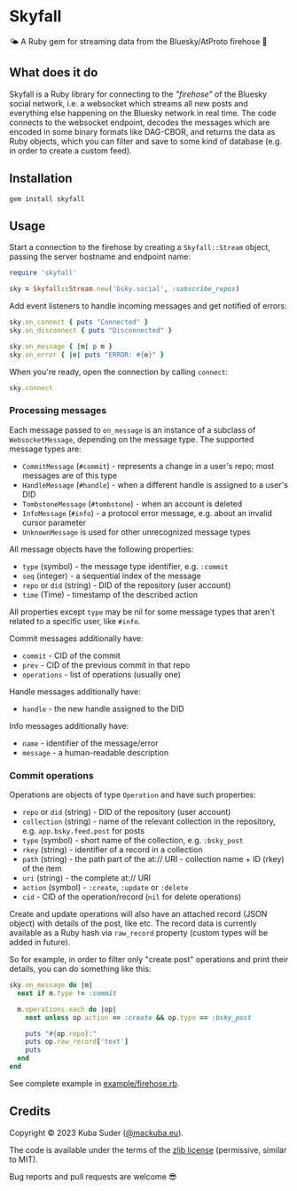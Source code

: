 # Skyfall

🌤 A Ruby gem for streaming data from the Bluesky/AtProto firehose 🦋


## What does it do

Skyfall is a Ruby library for connecting to the *"firehose"* of the Bluesky social network, i.e. a websocket which
streams all new posts and everything else happening on the Bluesky network in real time. The code connects to the
websocket endpoint, decodes the messages which are encoded in some binary formats like DAG-CBOR, and returns the data as Ruby objects, which you can filter and save to some kind of database (e.g. in order to create a custom feed).


## Installation

    gem install skyfall


## Usage

Start a connection to the firehose by creating a `Skyfall::Stream` object, passing the server hostname and endpoint name:

```rb
require 'skyfall'

sky = Skyfall::Stream.new('bsky.social', :subscribe_repos)
```

Add event listeners to handle incoming messages and get notified of errors:

```rb
sky.on_connect { puts "Connected" }
sky.on_disconnect { puts "Disconnected" }

sky.on_message { |m| p m }
sky.on_error { |e| puts "ERROR: #{e}" }
```

When you're ready, open the connection by calling `connect`:

```rb
sky.connect
```


### Processing messages

Each message passed to `on_message` is an instance of a subclass of `WebsocketMessage`, depending on the message type. The supported message types are:

- `CommitMessage` (`#commit`) - represents a change in a user's repo; most messages are of this type
- `HandleMessage` (`#handle`) - when a different handle is assigned to a user's DID
- `TombstoneMessage` (`#tombstone`) - when an account is deleted
- `InfoMessage` (`#info`) - a protocol error message, e.g. about an invalid cursor parameter
- `UnknownMessage` is used for other unrecognized message types

All message objects have the following properties:

- `type` (symbol) - the message type identifier, e.g. `:commit`
- `seq` (integer) - a sequential index of the message
- `repo` or `did` (string) - DID of the repository (user account)
- `time` (Time) - timestamp of the described action

All properties except `type` may be nil for some message types that aren't related to a specific user, like `#info`.

Commit messages additionally have:

- `commit` - CID of the commit
- `prev` - CID of the previous commit in that repo
- `operations` - list of operations (usually one)

Handle messages additionally have:

- `handle` - the new handle assigned to the DID

Info messages additionally have:

- `name` - identifier of the message/error
- `message` - a human-readable description


### Commit operations

Operations are objects of type `Operation` and have such properties:

- `repo` or `did` (string) - DID of the repository (user account)
- `collection` (string) - name of the relevant collection in the repository, e.g. `app.bsky.feed.post` for posts
- `type` (symbol) - short name of the collection, e.g. `:bsky_post`
- `rkey` (string) - identifier of a record in a collection
- `path` (string) - the path part of the at:// URI - collection name + ID (rkey) of the item
- `uri` (string) - the complete at:// URI
- `action` (symbol) - `:create`, `:update` or `:delete`
- `cid` - CID of the operation/record (`nil` for delete operations)

Create and update operations will also have an attached record (JSON object) with details of the post, like etc. The record data is currently available as a Ruby hash via `raw_record` property (custom types will be added in future).

So for example, in order to filter only "create post" operations and print their details, you can do something like this:

```rb
sky.on_message do |m|
  next if m.type != :commit

  m.operations.each do |op|
    next unless op.action == :create && op.type == :bsky_post

    puts "#{op.repo}:"
    puts op.raw_record['text']
    puts
  end
end
```

See complete example in [example/firehose.rb](https://github.com/mackuba/skyfall/blob/master/example/firehose.rb).


## Credits

Copyright © 2023 Kuba Suder ([@mackuba.eu](https://bsky.app/profile/mackuba.eu)).

The code is available under the terms of the [zlib license](https://choosealicense.com/licenses/zlib/) (permissive, similar to MIT).

Bug reports and pull requests are welcome 😎
